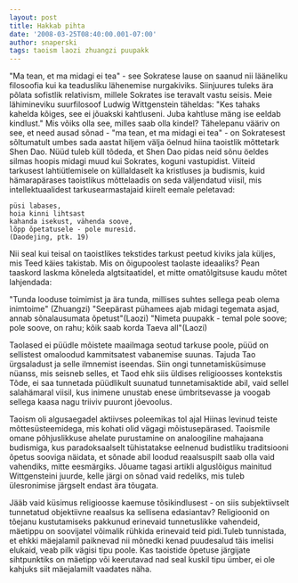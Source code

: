 ```yaml
---
layout: post
title: Hakkab pihta
date: '2008-03-25T08:40:00.001-07:00'
author: snaperski
tags: taoism laozi zhuangzi puupakk
---
```

"Ma tean, et ma midagi ei tea" - see Sokratese lause on saanud nii lääneliku filosoofia kui ka teadusliku lähenemise nurgakiviks.
Siinjuures tuleks ära põlata sofistlik relativism, millele Sokrates ise teravalt vastu seisis. Meie lähimineviku suurfilosoof Ludwig Wittgenstein täheldas: "Kes tahaks kahelda kõiges, see ei jõuakski kahtluseni. Juba kahtluse mäng ise eeldab kindlust."
Mis võiks olla see, milles saab olla kindel?
Tähelepanu vääriv on see, et need ausad sõnad - "ma tean, et ma midagi ei tea" - on Sokratesest sõltumatult umbes sada aastat hiljem välja öelnud hiina taoistlik mõttetark Shen Dao. Nüüd tuleb küll tõdeda, et Shen Dao pidas neid sõnu öeldes silmas hoopis midagi muud kui Sokrates, koguni vastupidist.
Viiteid tarkusest lahtiütlemisele on küllaldaselt ka kristluses ja budismis, kuid hämarapärases taoistlikus mõttelaadis on seda väljendatud viisil, mis
intellektuaalidest tarkusearmastajaid kiirelt eemale peletavad:

~~~
püsi labases,
hoia kinni lihtsast
kahanda isekust, vähenda soove,
lõpp õpetatusele - pole muresid.
(Daodejing, ptk. 19)
~~~

Nii seal kui teisal on taoistlikes tekstides tarkust peetud kiviks jala küljes, mis Teed käies takistab.
Mis on õigupoolest taolaste ideaaliks? Pean taaskord laskma kõneleda algtsitaatidel, et mitte omatõlgitsuse kaudu mõtet lahjendada:

"Tunda looduse toimimist ja ära tunda, millises suhtes sellega peab olema inimtoime" (Zhuangzi)
"Seepärast pühamees ajab midagi tegemata asjad, annab sõnalausumata õpetust"(Laozi)
"Nimeta puupakk - temal pole soove; pole soove, on rahu; kõik saab korda Taeva all"(Laozi)

Taolased ei püüdle mõistete maailmaga seotud tarkuse poole, püüd on sellistest omaloodud kammitsatest vabanemise suunas.
Tajuda Tao ürgsaladust ja selle ilmnemist iseendas. Siin ongi tunnetamisküsimuse nüanss, mis seisneb selles, et Taod ehk siis üldises religioosses kontekstis Tõde, ei saa tunnetada püüdlikult suunatud tunnetamisaktide abil, vaid sellel salahämaral viisil, kus inimene unustab enese ümbritsevasse ja voogab sellega kaasa nagu triiviv puuront jõevoolus.

Taoism oli algusaegadel aktiivses poleemikas tol ajal Hiinas levinud teiste mõttesüsteemidega, mis kohati olid vägagi mõistusepärased.
Taoismile omane põhjuslikkuse ahelate purustamine on analoogiline mahajaana budismiga, kus paradoksaalselt tühistatakse eelnenud budistliku traditsiooni õpetus sooviga näidata, et sõnade abil loodud reaalsuspilt saab olla vaid vahendiks, mitte eesmärgiks. Jõuame tagasi artikli alguslõigus mainitud Wittgensteini juurde, kelle järgi on sõnad vaid redeliks, mis tuleb ülesronimise järgselt endast ära tõugata.

Jääb vaid küsimus religioosse kaemuse tõsikindlusest - on siis subjektiivselt tunnetatud objektiivne reaalsus ka sellisena edasiantav?
Religioonid on tõejanu kustutamiseks pakkunud erinevaid tunnetuslikke vahendeid, mäetippu on soovijatel võimalik rühkida erinevaid teid pidi.Tuleb tunnistada, et ehkki mäejalamil paiknevad nii mõnedki kenad puudesalud täis imelisi elukaid, veab pilk vägisi tipu poole.
Kas taoistide õpetuse järgijate sihtpunktiks on mäetipp või keerutavad nad seal kuskil tipu ümber, ei ole kahjuks siit mäejalamilt vaadates näha.
